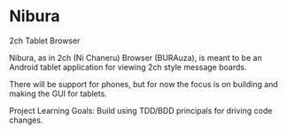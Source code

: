 Nibura
======

2ch Tablet Browser

Nibura, as in 2ch (Ni Chaneru) Browser (BURAuza),
is meant to be an Android tablet application for viewing 2ch style message boards.

There will be support for phones, but for now the focus is on building and making the GUI for tablets.

Project Learning Goals:
Build using TDD/BDD principals for driving code changes.
